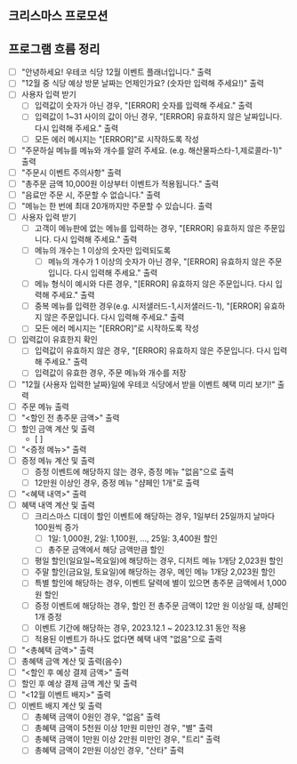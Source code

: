 ## 크리스마스 프로모션

## 프로그램 흐름 정리
- [ ] "안녕하세요! 우테코 식당 12월 이벤트 플래너입니다." 출력
- [ ] "12월 중 식당 예상 방문 날짜는 언제인가요? (숫자만 입력해 주세요!)" 출력
- [ ] 사용자 입력 받기
    - [ ] 입력값이 숫자가 아닌 경우, "[ERROR] 숫자를 입력해 주세요." 출력
    - [ ] 입력값이 1~31 사이의 값이 아닌 경우, "[ERROR] 유효하지 않은 날짜입니다. 다시 입력해 주세요." 출력
  - [ ] 모든 에러 메시지는 "[ERROR]"로 시작하도록 작성
- [ ] "주문하실 메뉴를 메뉴와 개수를 알려 주세요. (e.g. 해산물파스타-1,제로콜라-1)" 출력
- [ ] "주문시 이벤트 주의사항" 출력
- [ ] "총주문 금액 10,000원 이상부터 이벤트가 적용됩니다." 출력
- [ ] "음료만 주문 시, 주문할 수 없습니다." 출력
- [ ] "메뉴는 한 번에 최대 20개까지만 주문할 수 있습니다. 출력
- [ ] 사용자 입력 받기
  - [ ] 고객이 메뉴판에 없는 메뉴를 입력하는 경우, "[ERROR] 유효하지 않은 주문입니다. 다시 입력해 주세요." 출력
  - [ ] 메뉴의 개수는 1 이상의 숫자만 입력되도록
    - [ ] 메뉴의 개수가 1 이상의 숫자가 아닌 경우, "[ERROR] 유효하지 않은 주문입니다. 다시 입력해 주세요." 출력
  - [ ] 메뉴 형식이 예시와 다른 경우, "[ERROR] 유효하지 않은 주문입니다. 다시 입력해 주세요." 출력
  - [ ] 중복 메뉴를 입력한 경우(e.g. 시저샐러드-1,시저샐러드-1), "[ERROR] 유효하지 않은 주문입니다. 다시 입력해 주세요." 출력
  - [ ] 모든 에러 메시지는 "[ERROR]"로 시작하도록 작성
- [ ] 입력값이 유효한지 확인
  - [ ] 입력값이 유효하지 않은 경우, "[ERROR] 유효하지 않은 주문입니다. 다시 입력해 주세요." 출력
  - [ ] 입력값이 유효한 경우, 주문 메뉴와 개수를 저장
- [ ] "12월 {사용자 입력한 날짜}일에 우테코 식당에서 받을 이벤트 혜택 미리 보기!" 출력 
- [ ] 주문 메뉴 출력
- [ ] "<할인 전 총주문 금액>" 출력
- [ ] 할인 금액 계산 및 출력
  - [ ]
- [ ] "<증정 메뉴>" 출력
- [ ] 증정 메뉴 계산 및 출력
  - [ ] 증정 이벤트에 해당하지 않는 경우, 증정 메뉴 "없음"으로 출력
  - [ ] 12만원 이상인 경우, 증정 메뉴 "샴페인 1개"로 출력
- [ ] "<혜택 내역>" 출력
- [ ] 혜택 내역 계산 및 출력
  - [ ] 크리스마스 디데이 할인 이벤트에 해당하는 경우, 1일부터 25일까지 날마다 100원씩 증가
    - [ ] 1일: 1,000원, 2일: 1,100원, ..., 25일: 3,400원 할인
    - [ ] 총주문 금액에서 해당 금액만큼 할인
  - [ ] 평일 할인(일요일~목요일)에 해당하는 경우, 디저트 메뉴 1개당 2,023원 할인
  - [ ] 주말 할인(금요일, 토요일)에 해당하는 경우, 메인 메뉴 1개당 2,023원 할인
  - [ ] 특별 할인에 해당하는 경우, 이벤트 달력에 별이 있으면 총주문 금액에서 1,000원 할인
  - [ ] 증정 이벤트에 해당하는 경우, 할인 전 총주문 금액이 12만 원 이상일 때, 샴페인 1개 증정
  - [ ] 이벤트 기간에 해당하는 경우, 2023.12.1 ~ 2023.12.31 동안 적용
  - [ ] 적용된 이벤트가 하나도 없다면 혜택 내역 "없음"으로 출력
- [ ] "<총혜택 금액>" 출력
- [ ] 총혜택 금액 계산 및 출력(음수)
- [ ] "<할인 후 예상 결제 금액>" 출력
- [ ] 할인 후 예상 결제 금액 계산 및 출력
- [ ] "<12월 이벤트 배지>" 출력
- [ ] 이벤트 배지 계산 및 출력
  - [ ] 총혜택 금액이 0원인 경우, "없음" 출력
  - [ ] 총혜택 금액이 5천원 이상 1만원 미만인 경우, "별" 출력
  - [ ] 총혜택 금액이 1만원 이상 2만원 미만인 경우, "트리" 출력
  - [ ] 총혜택 금액이 2만원 이상인 경우, "산타" 출력
